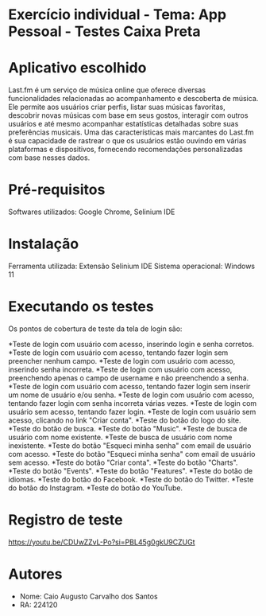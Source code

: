 # Exercício individual - Tema: App Pessoal - Testes Caixa Preta

# Aplicativo escolhido
Last.fm é um serviço de música online que oferece diversas funcionalidades relacionadas ao acompanhamento e descoberta de música. Ele permite aos usuários criar perfis, listar suas músicas favoritas, descobrir novas músicas com base em seus gostos, interagir com outros usuários e até mesmo acompanhar estatísticas detalhadas sobre suas preferências musicais. Uma das características mais marcantes do Last.fm é sua capacidade de rastrear o que os usuários estão ouvindo em várias plataformas e dispositivos, fornecendo recomendações personalizadas com base nesses dados.

# Pré-requisitos
Softwares utilizados: Google Chrome, Selinium IDE

# Instalação
Ferramenta utilizada: Extensão Selinium IDE
Sistema operacional: Windows 11

# Executando os testes

Os pontos de cobertura de teste da tela de login são:

*Teste de login com usuário com acesso, inserindo login e senha corretos.
*Teste de login com usuário com acesso, tentando fazer login sem preencher nenhum campo.
*Teste de login com usuário com acesso, inserindo senha incorreta.
*Teste de login com usuário com acesso, preenchendo apenas o campo de username e não preenchendo a senha.
*Teste de login com usuário com acesso, tentando fazer login sem inserir um nome de usuário e/ou senha.
*Teste de login com usuário com acesso, tentando fazer login com senha incorreta várias vezes.
*Teste de login com usuário sem acesso, tentando fazer login.
*Teste de login com usuário sem acesso, clicando no link "Criar conta".
*Teste do botão do logo do site.
*Teste do botão de busca.
*Teste do botão "Music".
*Teste de busca de usuário com nome existente.
*Teste de busca de usuário com nome inexistente.
*Teste do botão "Esqueci minha senha" com email de usuário com acesso.
*Teste do botão "Esqueci minha senha" com email de usuário sem acesso.
*Teste do botão "Criar conta".
*Teste do botão "Charts".
*Teste do botão "Events".
*Teste do botão "Features".
*Teste do botão de idiomas.
*Teste do botão do Facebook.
*Teste do botão do Twitter.
*Teste do botão do Instagram.
*Teste do botão do YouTube.

# Registro de teste

https://youtu.be/CDUwZZvL-Po?si=PBL45g0gkU9CZUGt

# Autores
* Nome: Caio Augusto Carvalho dos Santos
* RA: 224120

